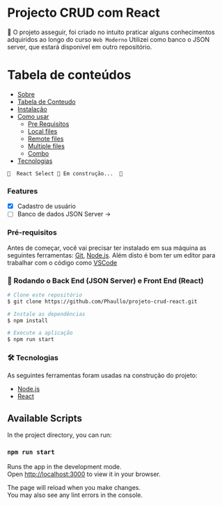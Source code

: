 # Projecto CRUD com React 

🚀 O projeto asseguir, foi criado no intuito praticar alguns conhecimentos adquiridos ao longo do curso `Web Moderno` 
Utilizei como banco o JSON server, que estará disponível em outro repositório.

Tabela de conteúdos
=================
   * [Sobre](#Sobre)
   * [Tabela de Conteudo](#tabela-de-conteudo)
   * [Instalação](#instalacao)
   * [Como usar](#como-usar)
      * [Pre Requisitos](#pre-requisitos)
      * [Local files](#local-files)
      * [Remote files](#remote-files)
      * [Multiple files](#multiple-files)
      * [Combo](#combo)
   * [Tecnologias](#tecnologias)

	🚧  React Select 🚀 Em construção...  🚧

### Features

- [x] Cadastro de usuário
- [ ] Banco de dados JSON Server -> 

### Pré-requisitos

Antes de começar, você vai precisar ter instalado em sua máquina as seguintes ferramentas:
[Git](https://git-scm.com), [Node.js](https://nodejs.org/en/). 
Além disto é bom ter um editor para trabalhar com o código como [VSCode](https://code.visualstudio.com/)

### 🎲 Rodando o Back End (JSON Server) e Front End (React)

```bash
# Clone este repositório
$ git clone https://github.com/Phaullo/projeto-crud-react.git

# Instale as dependências
$ npm install

# Execute a aplicação
$ npm run start

```

### 🛠 Tecnologias

As seguintes ferramentas foram usadas na construção do projeto:

- [Node.js](https://nodejs.org/en/)
- [React](https://pt-br.reactjs.org/)

## Available Scripts

In the project directory, you can run:

### `npm run start`

Runs the app in the development mode.\
Open [http://localhost:3000](http://localhost:3000) to view it in your browser.

The page will reload when you make changes.\
You may also see any lint errors in the console.

